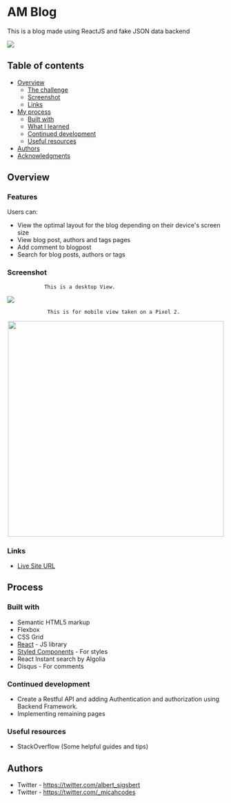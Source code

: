 # AM Blog

This is a blog made using ReactJS and fake JSON data backend

<img src="public/images/desktop-preview.jpg">


## Table of contents

- [Overview](#overview)
  - [The challenge](#the-challenge)
  - [Screenshot](#screenshot)
  - [Links](#links)
- [My process](#my-process)
  - [Built with](#built-with)
  - [What I learned](#what-i-learned)
  - [Continued development](#continued-development)
  - [Useful resources](#useful-resources)
- [Authors](#authors)
- [Acknowledgments](#acknowledgments)

## Overview

### Features

Users can:

- View the optimal layout for the blog depending on their device's screen size
- View blog post, authors and tags pages
- Add comment to blogpost
- Search for blog posts, authors or tags

### Screenshot

                This is a desktop View.
                 
<img src="public/images/desktop_view.png">

                 This is for mobile view taken on a Pixel 2.
                 
  <p align="center">
   <img src="public/images/mobile_view.png" height="500px">
  </p>
  
### Links

- [Live Site URL](https://am-blogg.netlify.app/)

##  Process

### Built with

- Semantic HTML5 markup
- Flexbox
- CSS Grid
- [React](https://reactjs.org/) - JS library
- [Styled Components](https://styled-components.com/) - For styles
- React Instant search by Algolia
- Disqus - For comments



### Continued development

 - Create a Restful API and adding Authentication and authorization using Backend Framework.
 - Implementing remaining pages

### Useful resources

- StackOverflow (Some helpful guides and tips)

## Authors

- Twitter - https://twitter.com/albert_sigsbert
- Twitter - https://twitter.com/_micahcodes
